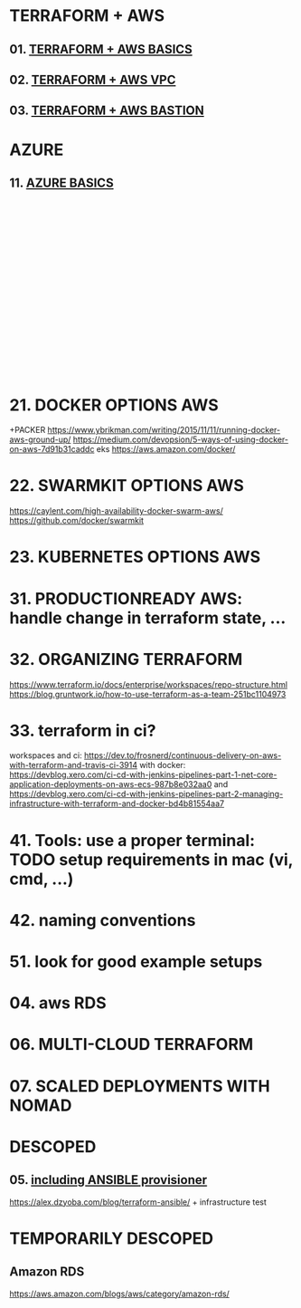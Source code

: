 # TERRAFORM + AWS

## 01. [TERRAFORM + AWS BASICS](01/README01.md)

## 02. [TERRAFORM + AWS VPC](02/README02.md)

## 03. [TERRAFORM + AWS BASTION](03/README03.md)

# AZURE

## 11. [AZURE BASICS](11/README.md)









<br><br><br><br><br><br><br><br><br><br><br><br><br><br><br><br><br><br>


# 21. DOCKER OPTIONS AWS
+PACKER
https://www.ybrikman.com/writing/2015/11/11/running-docker-aws-ground-up/
https://medium.com/devopsion/5-ways-of-using-docker-on-aws-7d91b31caddc
eks
https://aws.amazon.com/docker/

# 22. SWARMKIT OPTIONS AWS
https://caylent.com/high-availability-docker-swarm-aws/
https://github.com/docker/swarmkit

# 23. KUBERNETES OPTIONS AWS

# 31. PRODUCTIONREADY AWS: handle change in terraform state, ...

# 32. ORGANIZING TERRAFORM
https://www.terraform.io/docs/enterprise/workspaces/repo-structure.html
https://blog.gruntwork.io/how-to-use-terraform-as-a-team-251bc1104973

# 33. terraform in ci?
workspaces and ci: https://dev.to/frosnerd/continuous-delivery-on-aws-with-terraform-and-travis-ci-3914
with docker: https://devblog.xero.com/ci-cd-with-jenkins-pipelines-part-1-net-core-application-deployments-on-aws-ecs-987b8e032aa0 and https://devblog.xero.com/ci-cd-with-jenkins-pipelines-part-2-managing-infrastructure-with-terraform-and-docker-bd4b81554aa7

# 41. Tools: use a proper terminal: TODO setup requirements in mac (vi, cmd, ...)

# 42. naming conventions

# 51. look for good example setups

# 04. aws RDS

# 06. MULTI-CLOUD TERRAFORM

# 07. SCALED DEPLOYMENTS WITH NOMAD


# DESCOPED
## 05. [including ANSIBLE provisioner](readme/README01c.md)
https://alex.dzyoba.com/blog/terraform-ansible/  + infrastructure test

# TEMPORARILY DESCOPED
## Amazon RDS
https://aws.amazon.com/blogs/aws/category/amazon-rds/
